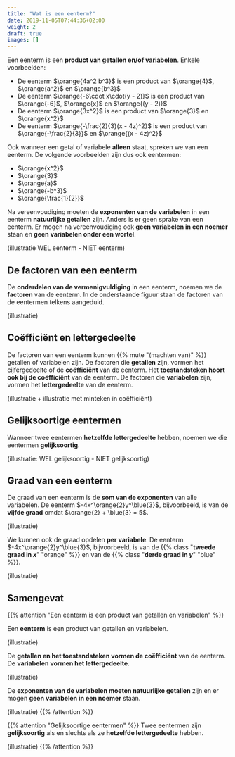 ```yaml
---
title: "Wat is een eenterm?"
date: 2019-11-05T07:44:36+02:00
weight: 2
draft: true
images: []
---
```


Een eenterm is een **product van getallen en/of [variabelen](../variabelen)**.
Enkele voorbeelden:

* De eenterm $\orange{4a^2 b^3}$ is een product van $\orange{4}$, $\orange{a^2}$ en $\orange{b^3}$
* De eenterm $\orange{-6\cdot x\cdot(y - 2)}$ is een product van $\orange{-6}$, $\orange{x}$ en $\orange{(y - 2)}$
* De eenterm $\orange{3x^2}$ is een product van $\orange{3}$ en $\orange{x^2}$
* De eenterm $\orange{-\frac{2}{3}(x - 4z)^2}$ is een product van $\orange{-\frac{2}{3}}$ en $\orange{(x - 4z)^2}$

Ook wanneer een getal of variabele **alleen** staat, spreken we van een
eenterm. De volgende voorbeelden zijn dus ook eentermen:

* $\orange{x^2}$
* $\orange{3}$
* $\orange{a}$
* $\orange{-b^3}$
* $\orange{\frac{1}{2}}$

Na vereenvoudiging moeten de **exponenten van de variabelen** in een eenterm
**natuurlijke getallen** zijn. Anders is er geen sprake van een eenterm. Er mogen na vereenvoudiging ook **geen variabelen in een
noemer** staan en **geen variabelen onder een wortel**.

(illustratie WEL eenterm - NIET eenterm)

## De factoren van een eenterm

De **onderdelen van de vermenigvuldiging** in een eenterm, noemen we de
**factoren** van de eenterm. In de onderstaande figuur staan de factoren van de
eentermen telkens aangeduid.

(illustratie)

## Coëfficiënt en lettergedeelte

De factoren van een eenterm kunnen {{% mute "(machten van)" %}} getallen of variabelen zijn.  De factoren
die **getallen** zijn, vormen het cijfergedeelte of de **coëfficiënt** van de
eenterm. Het **toestandsteken hoort ook bij de coëfficiënt** van de eenterm. De factoren die **variabelen** zijn, vormen het **lettergedeelte** van
de eenterm.

(illustratie + illustratie met minteken in coëfficiënt)

## Gelijksoortige eentermen

Wanneer twee eentermen **hetzelfde lettergedeelte** hebben, noemen we die
eentermen **gelijksoortig**.

(illustratie: WEL gelijksoortig - NIET gelijksoortig)

## Graad van een eenterm

De graad van een eenterm is de **som van de exponenten** van alle variabelen.
De eenterm $-4x^\orange{2}y^\blue{3}$, bijvoorbeeld, is van de **vijfde graad**
omdat $\orange{2} + \blue{3} = 5$.

(illustratie)

We kunnen ook de graad opdelen **per variabele**. De eenterm
$-4x^\orange{2}y^\blue{3}$, bijvoorbeeld, is van de
{{% class "**tweede graad in $x$**" "orange" %}} en van de
{{% class "**derde graad in $y$**" "blue" %}}.

(illustratie)

## Samengevat

{{% attention "Een eenterm is een product van getallen en variabelen" %}}

Een **eenterm** is een product van getallen en variabelen.

(illustratie)

De **getallen en het toestandsteken vormen de coëfficiënt** van de eenterm. De **variabelen vormen het lettergedeelte**.

(illustratie)

De **exponenten van de variabelen moeten natuurlijke getallen** zijn en er mogen **geen variabelen in een noemer** staan.

(illustratie)
{{% /attention %}}

{{% attention "Gelijksoortige eentermen" %}}
Twee eentermen zijn **gelijksoortig** als en slechts als ze **hetzelfde lettergedeelte** hebben.

(illustratie)
{{% /attention %}}
